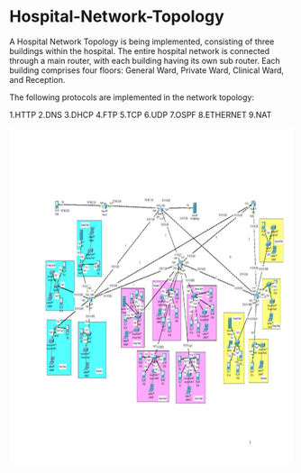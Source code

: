 # Hospital-Network-Topology

A Hospital Network Topology is being implemented, consisting of three buildings within the hospital. The entire hospital network is connected through a main router, with each building having its own sub router. Each building comprises four floors: General Ward, Private Ward, Clinical Ward, and Reception.

The following protocols are implemented in the network topology:

1.HTTP
2.DNS
3.DHCP
4.FTP
5.TCP
6.UDP
7.OSPF
8.ETHERNET
9.NAT

<img src="Hospital Network Topology.png" alt="Hospital Network Toology" width="1000" height="600">
